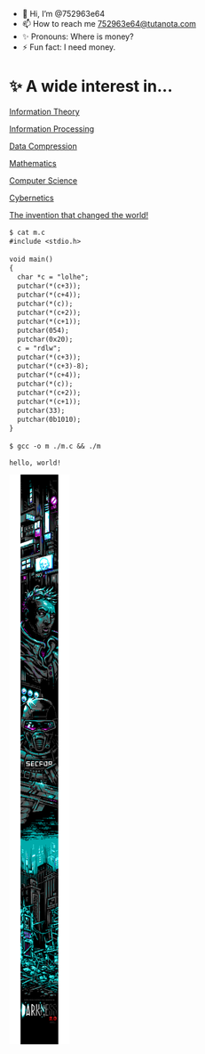 - 👋 Hi, I’m @752963e64
- 📫 How to reach me 752963e64@tutanota.com
- ✨ Pronouns: Where is money?
- ⚡ Fun fact: I need money.

# ✨ A wide interest in...

[Information Theory](https://en.wikipedia.org/wiki/Information_theory)

[Information Processing](https://en.wikipedia.org/wiki/Information_technology)

[Data Compression](https://en.wikipedia.org/wiki/Data_compression)

[Mathematics](https://en.wikipedia.org/wiki/Mathematics)

[Computer Science](https://en.wikipedia.org/wiki/Computer_science)

[Cybernetics](https://en.wikipedia.org/wiki/Cybernetics)

[The invention that changed the world!](https://www.youtube.com/watch?v=pQ2dI_B_Ycg)

```
$ cat m.c 
#include <stdio.h>

void main()
{
  char *c = "lolhe";
  putchar(*(c+3));
  putchar(*(c+4));
  putchar(*(c));
  putchar(*(c+2));
  putchar(*(c+1));
  putchar(054);
  putchar(0x20);
  c = "rdlw";
  putchar(*(c+3));
  putchar(*(c+3)-8);
  putchar(*(c+4));
  putchar(*(c));
  putchar(*(c+2));
  putchar(*(c+1));
  putchar(33);
  putchar(0b1010);
}

$ gcc -o m ./m.c && ./m
```

```
hello, world!
```



![darkness2.0 Honeybadger](./ungenannt-darkness.ans.png)

<!---
752963e64/752963e64 is a ✨ special ✨ repository because its `README.md` (this file) appears on your GitHub profile.
You can click the Preview link to take a look at your changes.
--->
